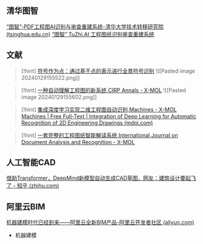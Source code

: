 ## 清华**图智**
[“图智”-PDF工程图AI识别与审查重建系统-清华大学技术转移研究院 (tsinghua.edu.cn)](https://ott.tsinghua.edu.cn/info/1011/1657.htm)
[“图智” TuZhi.AI 工程图纸识别审查重建系统](https://tuzhi.ai/)

## 文献
>[!hint] [符号作为点：通过基于点的表示进行全景符号识别](https://www.x-mol.com/paperRedirect/1749553261887328256)
![[Pasted image 20240129155522.png]]

>[!hint] [一种自动理解工程图的新系统,CIRP Annals - X-MOL](https://www.x-mol.com/paper/1411490410390147072/t?adv)
![[Pasted image 20240129155602.png]]

>[!hint] [集成深度学习实现二维工程图自动识别,Machines - X-MOL](https://www.x-mol.com/paper/1688744268787372032/t?adv)
>[Machines | Free Full-Text | Integration of Deep Learning for Automatic Recognition of 2D Engineering Drawings (mdpi.com)](https://www.mdpi.com/2075-1702/11/8/802)



>[!hint] [一套完整的工程图纸智能解读系统,International Journal on Document Analysis and Recognition - X-MOL](https://www.x-mol.com/paper/1508810971881955328/t?adv)


## 人工智能CAD
[借助Transformer，DeepMind新模型自动生成CAD草图，网友：建筑设计要起飞了 - 知乎 (zhihu.com)](https://zhuanlan.zhihu.com/p/372949123)

## 阿里云BIM
[机器建模时代已经到来——阿里云全新BIM产品-阿里云开发者社区 (aliyun.com)](https://developer.aliyun.com/article/780700)
- 机器建模
